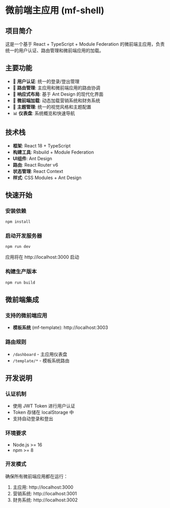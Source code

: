 # 微前端主应用 (mf-shell)

## 项目简介

这是一个基于 React + TypeScript + Module Federation 的微前端主应用，负责统一的用户认证、路由管理和微前端应用的加载。

## 主要功能

- 🔐 **用户认证**: 统一的登录/登出管理
- 🧭 **路由管理**: 主应用和微前端应用的路由协调
- 📱 **响应式布局**: 基于 Ant Design 的现代化界面
- 🔄 **微前端加载**: 动态加载营销系统和财务系统
- 🎨 **主题管理**: 统一的视觉风格和主题配置
- 📊 **仪表盘**: 系统概览和快速导航

## 技术栈

- **框架**: React 18 + TypeScript
- **构建工具**: Rsbuild + Module Federation
- **UI组件**: Ant Design
- **路由**: React Router v6
- **状态管理**: React Context
- **样式**: CSS Modules + Ant Design

## 快速开始

### 安装依赖
```bash
npm install
```

### 启动开发服务器
```bash
npm run dev
```

应用将在 http://localhost:3000 启动

### 构建生产版本
```bash
npm run build
```

## 微前端集成

### 支持的微前端应用
- **模板系统** (mf-template): http://localhost:3003

### 路由规则
- `/dashboard` - 主应用仪表盘
- `/template/*` - 模板系统路由

## 开发说明

### 认证机制
- 使用 JWT Token 进行用户认证
- Token 存储在 localStorage 中
- 支持自动登录和登出

### 环境要求
- Node.js >= 16
- npm >= 8

### 开发模式
确保所有微前端应用都在运行：
1. 主应用: http://localhost:3000
2. 营销系统: http://localhost:3001
3. 财务系统: http://localhost:3002
